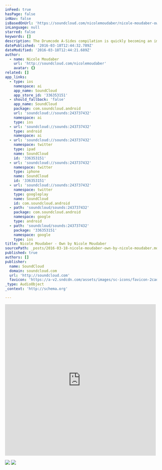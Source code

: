 ```yaml
---
inFeed: true
hasPage: false
inNav: false
isBasedOnUrl: 'https://soundcloud.com/nicolemoudaber/nicole-moudaber-own-original'
inLanguage: null
starred: false
keywords: []
description: The Drumcode A-Sides compilation is quickly becoming an important fixture within the techno world as a go to compilation for the hottest tracks. Mixing both highly experienced and new artists helps to bring a new dimension to the compilation that makes it such a special array of tracks.
datePublished: '2016-03-18T12:44:32.789Z'
dateModified: '2016-03-18T12:44:21.689Z'
author:
  - name: Nicole Moudaber
    url: 'http://soundcloud.com/nicolemoudaber'
    avatar: {}
related: []
app_links:
  - type: ios
    namespace: ai
    app_name: SoundCloud
    app_store_id: '336353151'
  - should_fallback: 'false'
    app_name: SoundCloud
    package: com.soundcloud.android
    url: 'soundcloud://sounds:243737432'
    namespace: ai
    type: ios
  - url: 'soundcloud://sounds:243737432'
    type: android
    namespace: ai
  - url: 'soundcloud://sounds:243737432'
    namespace: twitter
    type: ipad
    name: SoundCloud
    id: '336353151'
  - url: 'soundcloud://sounds:243737432'
    namespace: twitter
    type: iphone
    name: SoundCloud
    id: '336353151'
  - url: 'soundcloud://sounds:243737432'
    namespace: twitter
    type: googleplay
    name: SoundCloud
    id: com.soundcloud.android
  - path: 'soundcloud/sounds:243737432'
    package: com.soundcloud.android
    namespace: google
    type: android
  - path: 'soundcloud/sounds:243737432'
    package: '336353151'
    namespace: google
    type: ios
title: Nicole Moudaber - Own by Nicole Moudaber
sourcePath: _posts/2016-03-18-nicole-moudaber-own-by-nicole-moudaber.md
published: true
authors: []
publisher:
  name: SoundCloud
  domain: soundcloud.com
  url: 'http://soundcloud.com'
  favicon: 'https://a-v2.sndcdn.com/assets/images/sc-icons/favicon-2cadd14b.ico'
_type: AudioObject
_context: 'http://schema.org'

---
```

<iframe src="https://cdn.embedly.com/widgets/media.html?src=https%3A%2F%2Fw.soundcloud.com%2Fplayer%2F%3Fvisual%3Dtrue%26url%3Dhttp%253A%252F%252Fapi.soundcloud.com%252Ftracks%252F243737432%26show_artwork%3Dtrue&amp;url=https%3A%2F%2Fsoundcloud.com%2Fnicolemoudaber%2Fnicole-moudaber-own-original&amp;image=http%3A%2F%2Fi1.sndcdn.com%2Fartworks-000144544064-4spulo-t500x500.jpg&amp;key=b7d04c9b404c499eba89ee7072e1c4f7&amp;type=text%2Fhtml&amp;schema=soundcloud" width="500" height="500" scrolling="no" frameborder="0" allowfullscreen="allowfullscreen" style=""></iframe>

![](https://the-grid-user-content.s3-us-west-2.amazonaws.com/26092a85-bc33-4089-9ba4-adf02ef05462.jpg)
![](https://the-grid-user-content.s3-us-west-2.amazonaws.com/60dee39c-d5fb-4205-9652-0bb45152c523.jpg)